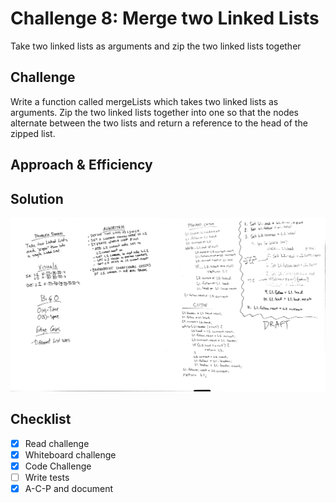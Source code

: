 # Challenge 8: Merge two Linked Lists
Take two linked lists as arguments and zip the two linked lists together

## Challenge
Write a function called mergeLists which takes two linked lists as arguments.
 Zip the two linked lists together into one so that the nodes alternate between the two lists and return a reference to the head of the zipped list.

## Approach & Efficiency
<!-- What approach did you take? Why? What is the Big O space/time for this approach? -->

## Solution
![Code Challenge 8](../assets/401-cc8-wb.JPG)

## Checklist

  - [x] Read challenge
  - [x] Whiteboard challenge
  - [x] Code Challenge
  - [ ] Write tests
  - [x] A-C-P and document